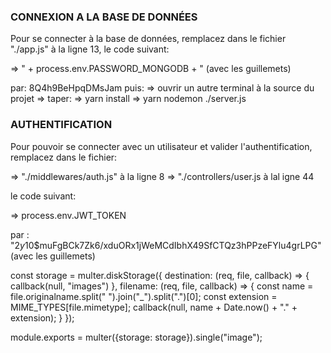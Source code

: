 ### CONNEXION A LA BASE DE DONNÉES

Pour se connecter à la base de données, remplacez dans le fichier "./app.js" à la ligne 13, le code suivant: 

=> " + process.env.PASSWORD_MONGODB + " (avec les guillemets)

par: 8Q4h9BeHpqDMsJam
puis: 
  => ouvrir un autre terminal à la source du projet
    => taper: 
          => yarn install
          => yarn nodemon ./server.js



### AUTHENTIFICATION ###

Pour pouvoir se connecter avec un utilisateur et valider l'authentification, remplacez dans le fichier: 

=> "./middlewares/auth.js" à la ligne 8
=> "./controllers/user.js à lal igne 44

le code suivant:

  => process.env.JWT_TOKEN

par : "$2y$10$muFgBCk7Zk6/xduORx1jWeMCdIbhX49SfCTQz3hPPzeFYlu4grLPG" (avec les guillemets)


const storage = multer.diskStorage({
    destination: (req, file, callback) => {
        callback(null, "images")
    },
    filename: (req, file, callback) => {
        const name = file.originalname.split(" ").join("_").split(".")[0];
        const extension = MIME_TYPES[file.mimetype];
        callback(null, name + Date.now() + "." + extension);
    }
});


module.exports = multer({storage: storage}).single("image");
